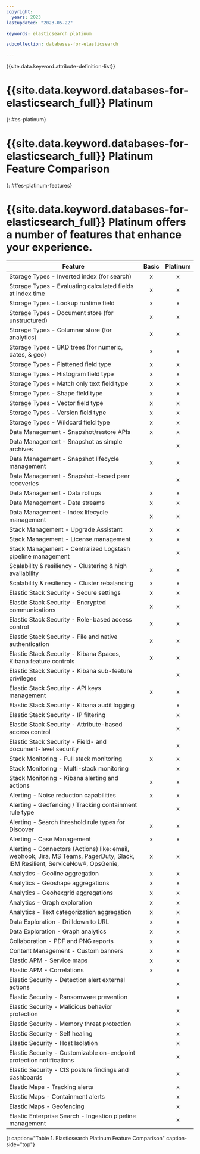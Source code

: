 ```yaml
---
copyright:
  years: 2023
lastupdated: "2023-05-22"

keywords: elasticsearch platinum

subcollection: databases-for-elasticsearch

---
```


{{site.data.keyword.attribute-definition-list}}

# {{site.data.keyword.databases-for-elasticsearch_full}} Platinum
{: #es-platinum}



# {{site.data.keyword.databases-for-elasticsearch_full}} Platinum Feature Comparison
{: ##es-platinum-features}

# {{site.data.keyword.databases-for-elasticsearch_full}} Platinum offers a number of features that enhance your experience. 

| **Feature**                                                                                                                   | **Basic** | **Platinum** |
|-------------------------------------------------------------------------------------------------------------------------------|:---------:|:------------:|
| Storage Types -  Inverted index (for search)                                                                                  |     x     |       x      |
| Storage Types -  Evaluating calculated fields at index time                                                                   |     x     |       x      |
| Storage Types -  Lookup runtime field                                                                                         |     x     |       x      |
| Storage Types - Document store (for unstructured)                                                                             |     x     |       x      |
| Storage Types - Columnar store (for analytics)                                                                                |     x     |       x      |
| Storage Types - BKD trees (for numeric, dates, & geo)                                                                         |     x     |       x      |
| Storage Types - Flattened field type                                                                                          |     x     |       x      |
| Storage Types - Histogram field type                                                                                          |     x     |       x      |
| Storage Types - Match only text field type                                                                                    |     x     |       x      |
| Storage Types - Shape field type                                                                                              |     x     |       x      |
| Storage Types - Vector field type                                                                                             |     x     |       x      |
| Storage Types - Version field type                                                                                            |     x     |       x      |
| Storage Types - Wildcard field type                                                                                           |     x     |       x      |
| Data Management - Snapshot/restore APIs                                                                                       |     x     |       x      |
| Data Management - Snapshot as simple archives                                                                                 |           |       x      |
| Data Management - Snapshot lifecycle management                                                                               |     x     |       x      |
| Data Management - Snapshot-based peer recoveries                                                                              |           |       x      |
| Data Management - Data rollups                                                                                                |     x     |       x      |
| Data Management - Data streams                                                                                                |     x     |       x      |
| Data Management - Index lifecycle management                                                                                  |     x     |       x      |
| Stack Management - Upgrade Assistant                                                                                          |     x     |       x      |
| Stack Management - License management                                                                                         |     x     |       x      |
| Stack Management - Centralized Logstash pipeline management                                                                   |           |       x      |
| Scalability & resiliency - Clustering & high availability                                                                     |     x     |       x      |
| Scalability & resiliency - Cluster rebalancing                                                                                |     x     |       x      |
| Elastic Stack Security - Secure settings                                                                                      |     x     |       x      |
| Elastic Stack Security - Encrypted communications                                                                             |     x     |       x      |
| Elastic Stack Security - Role-based access control                                                                            |     x     |       x      |
| Elastic Stack Security - File and native authentication                                                                       |     x     |       x      |
| Elastic Stack Security - Kibana Spaces, Kibana feature controls                                                               |     x     |       x      |
| Elastic Stack Security - Kibana sub-feature privileges                                                                        |           |       x      |
| Elastic Stack Security - API keys management                                                                                  |     x     |       x      |
| Elastic Stack Security - Kibana audit logging                                                                                 |           |       x      |
| Elastic Stack Security - IP filtering                                                                                         |           |       x      |
| Elastic Stack Security - Attribute-based access control                                                                       |           |       x      |
| Elastic Stack Security - Field- and document-level security                                                                   |           |       x      |
| Stack Monitoring - Full stack monitoring                                                                                      |     x     |       x      |
| Stack Monitoring - Multi-stack monitoring                                                                                     |           |       x      |
| Stack Monitoring - Kibana alerting and actions                                                                                |     x     |       x      |
| Alerting - Noise reduction capabilities                                                                                       |     x     |       x      |
| Alerting - Geofencing / Tracking containment rule type                                                                        |           |       x      |
| Alerting - Search threshold rule types for Discover                                                                           |     x     |       x      |
| Alerting - Case Management                                                                                                    |     x     |       x      |
| Alerting - Connectors (Actions) like: email, webhook, Jira, MS Teams, PagerDuty, Slack, IBM Resilient, ServiceNow®, OpsGenie, |     x     |       x      |
| Analytics - Geoline aggregation                                                                                               |     x     |       x      |
| Analytics - Geoshape aggregations                                                                                             |     x     |       x      |
| Analytics - Geohexgrid aggregations                                                                                           |     x     |       x      |
| Analytics - Graph exploration                                                                                                 |     x     |       x      |
| Analytics - Text categorization aggregation                                                                                   |     x     |       x      |
| Data Exploration - Drilldown to URL                                                                                           |     x     |       x      |
| Data Exploration - Graph analytics                                                                                            |     x     |       x      |
| Collaboration - PDF and PNG reports                                                                                           |     x     |       x      |
| Content Management - Custom banners                                                                                           |     x     |       x      |
| Elastic APM - Service maps                                                                                                    |     x     |       x      |
| Elastic APM - Correlations                                                                                                    |     x     |       x      |
| Elastic Security - Detection alert external actions                                                                           |           |       x      |
| Elastic Security - Ransomware prevention                                                                                      |           |       x      |
| Elastic Security - Malicious behavior protection                                                                              |           |       x      |
| Elastic Security - Memory threat protection                                                                                   |           |       x      |
| Elastic Security - Self healing                                                                                               |           |       x      |
| Elastic Security - Host Isolation                                                                                             |           |       x      |
| Elastic Security - Customizable on-endpoint protection notifications                                                          |           |       x      |
| Elastic Security - CIS posture findings and dashboards                                                                        |           |       x      |
| Elastic Maps - Tracking alerts                                                                                                |           |       x      |
| Elastic Maps - Containment alerts                                                                                             |           |       x      |
| Elastic Maps - Geofencing                                                                                                     |           |       x      |
| Elastic Enterprise Search - Ingestion pipeline management                                                                     |           |       x      |
{: caption="Table 1. Elasticsearch Platinum Feature Comparison" caption-side="top"}
